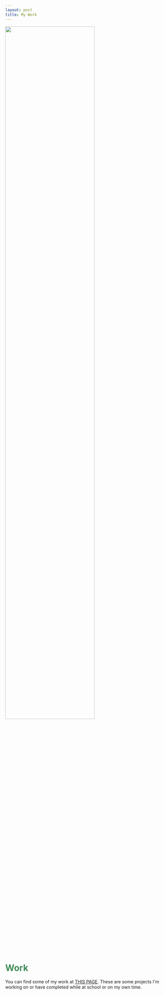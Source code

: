 ```yaml
---
layout: post
title: My Work
---
```

<div class="image-container">
  <img src="{{ site.baseurl }}/images/work.png" style="width: 75%">
</div>

# <span style="color:#408C59">Work</span> 

You can find some of my work at [THIS PAGE](https://www.cohenzach.com/work). These are some projects I'm working on or have completed while at school or on my own time.